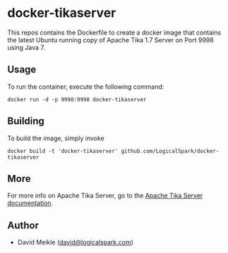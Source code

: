 # docker-tikaserver
This repos contains the Dockerfile to create a docker image that contains the latest Ubuntu running copy of Apache Tika 1.7 Server on Port 9998 using Java 7.

## Usage

To run the container, execute the following command:

    docker run -d -p 9998:9998 docker-tikaserver

## Building

To build the image, simply invoke

    docker build -t 'docker-tikaserver' github.com/LogicalSpark/docker-tikaserver

## More

For more info on Apache Tika Server, go to the [Apache Tika Server documentation](http://wiki.apache.org/tika/TikaJAXRS).

## Author

  * David Meikle (<david@logicalspark.com>)
